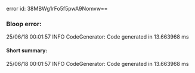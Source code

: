 error id: 38MBWg1rFo5f5pwA9Nomvw==
### Bloop error:

25/06/18 00:01:57 INFO CodeGenerator: Code generated in 13.663968 ms
#### Short summary: 

25/06/18 00:01:57 INFO CodeGenerator: Code generated in 13.663968 ms